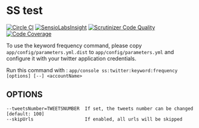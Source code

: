 SS test
=======

[![Circle CI](https://circleci.com/gh/oktapodia/ss-test/tree/master.svg?style=svg)](https://circleci.com/gh/oktapodia/ss-test/tree/master) [![SensioLabsInsight](https://insight.sensiolabs.com/projects/78d4863e-3896-4273-a8c3-2c28a9d798b0/mini.png)](https://insight.sensiolabs.com/projects/78d4863e-3896-4273-a8c3-2c28a9d798b0) [![Scrutinizer Code Quality](https://scrutinizer-ci.com/g/oktapodia/ss-test/badges/quality-score.png?b=master)](https://scrutinizer-ci.com/g/oktapodia/ss-test/?branch=master) [![Code Coverage](https://scrutinizer-ci.com/g/oktapodia/ss-test/badges/coverage.png?b=master)](https://scrutinizer-ci.com/g/oktapodia/ss-test/?branch=master)

To use the keyword frequency command, please copy `app/config/parameters.yml.dist` to `app/config/parameters.yml` and configure it with your twitter application credentials.

Run this command with : `app/console ss:twitter:keyword:frequency [options] [--] <accountName>`

OPTIONS
-------
    --tweetsNumber=TWEETSNUMBER  If set, the tweets number can be changed [default: 100]
    --skipUrls                   If enabled, all urls will be skipped
